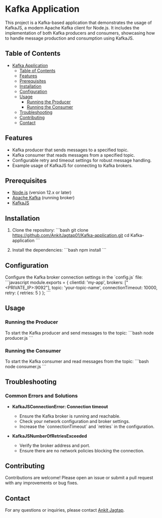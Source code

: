 # Kafka Application

This project is a Kafka-based application that demonstrates the usage of KafkaJS, a modern Apache Kafka client for Node.js. It includes the implementation of both Kafka producers and consumers, showcasing how to handle message production and consumption using KafkaJS.

## Table of Contents

- [Kafka Application](#kafka-application)
  - [Table of Contents](#table-of-contents)
  - [Features](#features)
  - [Prerequisites](#prerequisites)
  - [Installation](#installation)
  - [Configuration](#configuration)
  - [Usage](#usage)
    - [Running the Producer](#running-the-producer)
    - [Running the Consumer](#running-the-consumer)
  - [Troubleshooting](#troubleshooting)
  - [Contributing](#contributing)
  - [Contact](#contact)

## Features

- Kafka producer that sends messages to a specified topic.
- Kafka consumer that reads messages from a specified topic.
- Configurable retry and timeout settings for robust message handling.
- Example usage of KafkaJS for connecting to Kafka brokers.

## Prerequisites

- [Node.js](https://nodejs.org/) (version 12.x or later)
- [Apache Kafka](https://kafka.apache.org/) (running broker)
- [KafkaJS](https://kafka.js.org/)

## Installation

1. Clone the repository:
   \`\`\`bash
   git clone https://github.com/AnkitJagtap01/Kafka-application.git
   cd Kafka-application
   \`\`\`

2. Install the dependencies:
   \`\`\`bash
   npm install
   \`\`\`

## Configuration

Configure the Kafka broker connection settings in the \`config.js\` file:
\`\`\`javascript
module.exports = {
  clientId: 'my-app',
  brokers: ["<PRIVATE_IP>:9092"],
  topic: 'your-topic-name',
  connectionTimeout: 10000,
  retry: {
    retries: 5
  }
};
\`\`\`

## Usage

### Running the Producer

To start the Kafka producer and send messages to the topic:
\`\`\`bash
node producer.js
\`\`\`

### Running the Consumer

To start the Kafka consumer and read messages from the topic:
\`\`\`bash
node consumer.js
\`\`\`

## Troubleshooting

### Common Errors and Solutions

- **KafkaJSConnectionError: Connection timeout**
  - Ensure the Kafka broker is running and reachable.
  - Check your network configuration and broker settings.
  - Increase the \`connectionTimeout\` and \`retries\` in the configuration.

- **KafkaJSNumberOfRetriesExceeded**
  - Verify the broker address and port.
  - Ensure there are no network policies blocking the connection.

## Contributing

Contributions are welcome! Please open an issue or submit a pull request with any improvements or bug fixes.


## Contact

For any questions or inquiries, please contact [Ankit Jagtap](mailto:jagtap.an@northeastern.edu).
